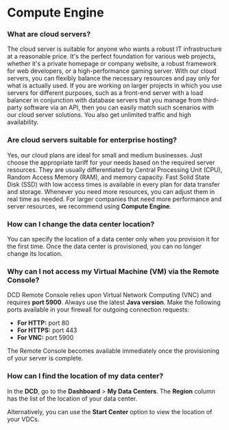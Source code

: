 # Compute Engine

### What are cloud servers?

The cloud server is suitable for anyone who wants a robust IT infrastructure at a reasonable price. It's the perfect foundation for various web projects, whether it's a private homepage or company website, a robust framework for web developers, or a high-performance gaming server. With our cloud servers, you can flexibly balance the necessary resources and pay only for what is actually used. If you are working on larger projects in which you use servers for different purposes, such as a front-end server with a load balancer in conjunction with database servers that you manage from third-party software via an API, then you can easily match such scenarios with our cloud server solutions. You also get unlimited traffic and high availability.

### Are cloud servers suitable for enterprise hosting?

Yes, our cloud plans are ideal for small and medium businesses. Just choose the appropriate tariff for your needs based on the required server resources. They are usually differentiated by Central Processing Unit (CPU), Random Access Memory (RAM), and memory capacity. Fast Solid State Disk (SSD) with low access times is available in every plan for data transfer and storage. Whenever you need more resources, you can adjust them in real time as needed. For larger companies that need more performance and server resources, we recommend using **Compute Engine**.

### How can I change the data center location?

You can specify the location of a data center only when you provision it for the first time. Once the data center is provisioned, you can no longer change its location.

### Why can I not access my Virtual Machine (VM) via the Remote Console?

DCD Remote Console relies upon Virtual Network Computing (VNC) and requires **port 5900**. Always use the latest **Java version**. Make the following ports available in your firewall for outgoing connection requests:

 * **For HTTP:** port 80  
 * **For HTTPS:** port 443  
 * **For VNC:** port 5900 
 
 The Remote Console becomes available immediately once the provisioning of your server is complete.

### How can I find the location of my data center?

In the **DCD**, go to the **Dashboard** > **My Data Centers**. The **Region** column has the list of the location of your data center.

Alternatively, you can use the **Start Center** option to view the location of your VDCs. 
